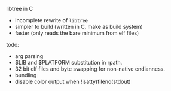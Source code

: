 libtree in C
- incomplete rewrite of `libtree`
- simpler to build (written in C, make as build system)
- faster (only reads the bare minimum from elf files)

todo:
- arg parsing
- $LIB and $PLATFORM substitution in rpath.
- 32 bit elf files and byte swapping for non-native endianness.
- bundling
- disable color output when !isatty(fileno(stdout)

